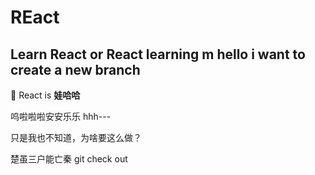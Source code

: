 # REact
Learn React or React learning m
hello i want to  create a new branch
---

React is **娃哈哈**

呜啦啦啦安安乐乐
hhh---

只是我也不知道，为啥要这么做？

楚虽三户能亡秦
git check out